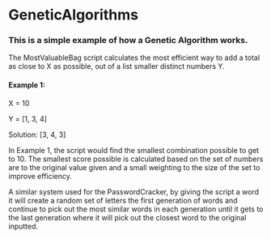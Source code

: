 # GeneticAlgorithms

### This is a simple example of how a Genetic Algorithm works.

The MostValuableBag script calculates the most efficient way to add a total as close to X as possible, out of a list smaller distinct numbers Y.

#### Example 1:
X = 10

Y = [1, 3, 4]

Solution: [3, 4, 3]

In Example 1, the script would find the smallest combination possible to get to 10. The smallest score possible is calculated based on the set of
 numbers are to the original value given and a small weighting to the size of the set to improve efficiency.
 
A similar system used for the PasswordCracker, by giving the script a word it will create a random set of letters the first generation of words and
 continue to pick out the most similar words in each generation until it gets to the last generation where it will pick out the closest word to the
  original inputted.

